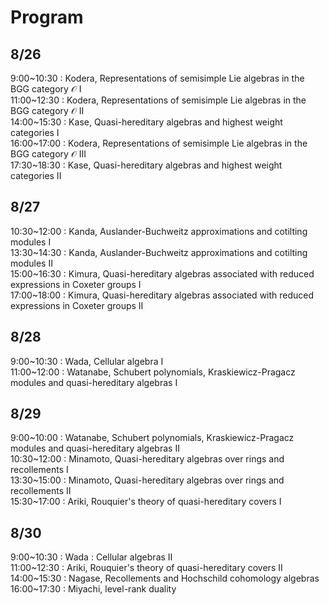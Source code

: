# Program

## 8/26
9:00~10:30 : Kodera, Representations of semisimple Lie algebras in the BGG category $\mathscr{O}$ I  
11:00~12:30 : Kodera, Representations of semisimple Lie algebras in the BGG category $\mathscr{O}$ II  
14:00~15:30 : Kase, Quasi-hereditary algebras and highest weight categories I  
16:00~17:00 : Kodera, Representations of semisimple Lie algebras in the BGG category $\mathscr{O}$ III  
17:30~18:30 : Kase, Quasi-hereditary algebras and highest weight categories II

## 8/27
10:30~12:00 : Kanda, Auslander-Buchweitz approximations and cotilting modules I  
13:30~14:30 : Kanda, Auslander-Buchweitz approximations and cotilting modules II  
15:00~16:30 : Kimura, Quasi-hereditary algebras associated with reduced expressions in Coxeter groups I  
17:00~18:00 : Kimura, Quasi-hereditary algebras associated with reduced expressions in Coxeter groups II

## 8/28

9:00~10:30 : Wada, Cellular algebra I  
11:00~12:00 : Watanabe, Schubert polynomials, Kraskiewicz-Pragacz modules and quasi-hereditary algebras I

## 8/29

9:00~10:00 : Watanabe, Schubert polynomials, Kraskiewicz-Pragacz modules and quasi-hereditary algebras II  
10:30~12:00 : Minamoto, Quasi-hereditary algebras over rings and recollements I  
13:30~15:00 : Minamoto, Quasi-hereditary algebras over rings and recollements II  
15:30~17:00 : Ariki, Rouquier's theory of quasi-hereditary covers I

## 8/30

9:00~10:30 : Wada : Cellular algebras II  
11:00~12:30 : Ariki, Rouquier's theory of quasi-hereditary covers II  
14:00~15:30 : Nagase, Recollements and Hochschild cohomology algebras  
16:00~17:30 : Miyachi, level-rank duality